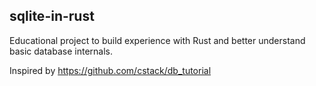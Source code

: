 ## sqlite-in-rust

Educational project to build experience with Rust and better understand basic database internals.

Inspired by https://github.com/cstack/db_tutorial

